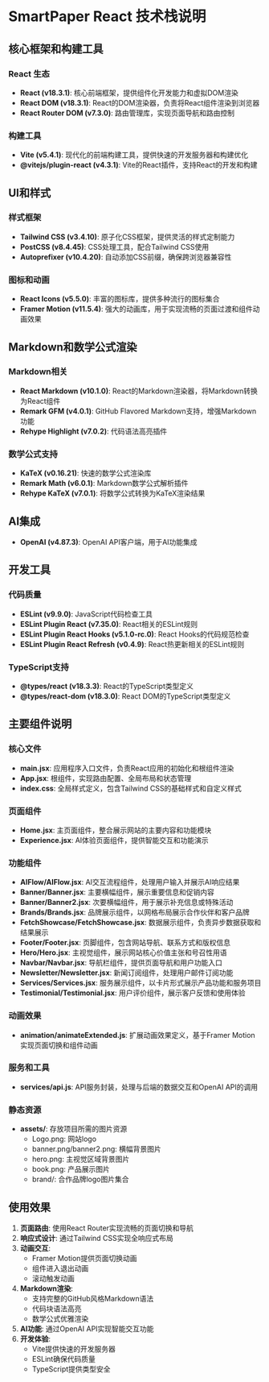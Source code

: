 # SmartPaper React 技术栈说明

## 核心框架和构建工具

### React 生态
- **React (v18.3.1)**: 核心前端框架，提供组件化开发能力和虚拟DOM渲染
- **React DOM (v18.3.1)**: React的DOM渲染器，负责将React组件渲染到浏览器
- **React Router DOM (v7.3.0)**: 路由管理库，实现页面导航和路由控制

### 构建工具
- **Vite (v5.4.1)**: 现代化的前端构建工具，提供快速的开发服务器和构建优化
- **@vitejs/plugin-react (v4.3.1)**: Vite的React插件，支持React的开发和构建

## UI和样式

### 样式框架
- **Tailwind CSS (v3.4.10)**: 原子化CSS框架，提供灵活的样式定制能力
- **PostCSS (v8.4.45)**: CSS处理工具，配合Tailwind CSS使用
- **Autoprefixer (v10.4.20)**: 自动添加CSS前缀，确保跨浏览器兼容性

### 图标和动画
- **React Icons (v5.5.0)**: 丰富的图标库，提供多种流行的图标集合
- **Framer Motion (v11.5.4)**: 强大的动画库，用于实现流畅的页面过渡和组件动画效果

## Markdown和数学公式渲染

### Markdown相关
- **React Markdown (v10.1.0)**: React的Markdown渲染器，将Markdown转换为React组件
- **Remark GFM (v4.0.1)**: GitHub Flavored Markdown支持，增强Markdown功能
- **Rehype Highlight (v7.0.2)**: 代码语法高亮插件

### 数学公式支持
- **KaTeX (v0.16.21)**: 快速的数学公式渲染库
- **Remark Math (v6.0.1)**: Markdown数学公式解析插件
- **Rehype KaTeX (v7.0.1)**: 将数学公式转换为KaTeX渲染结果

## AI集成
- **OpenAI (v4.87.3)**: OpenAI API客户端，用于AI功能集成

## 开发工具

### 代码质量
- **ESLint (v9.9.0)**: JavaScript代码检查工具
- **ESLint Plugin React (v7.35.0)**: React相关的ESLint规则
- **ESLint Plugin React Hooks (v5.1.0-rc.0)**: React Hooks的代码规范检查
- **ESLint Plugin React Refresh (v0.4.9)**: React热更新相关的ESLint规则

### TypeScript支持
- **@types/react (v18.3.3)**: React的TypeScript类型定义
- **@types/react-dom (v18.3.0)**: React DOM的TypeScript类型定义

## 主要组件说明

### 核心文件
- **main.jsx**: 应用程序入口文件，负责React应用的初始化和根组件渲染
- **App.jsx**: 根组件，实现路由配置、全局布局和状态管理
- **index.css**: 全局样式定义，包含Tailwind CSS的基础样式和自定义样式

### 页面组件
- **Home.jsx**: 主页面组件，整合展示网站的主要内容和功能模块
- **Experience.jsx**: AI体验页面组件，提供智能交互和功能演示

### 功能组件
- **AIFlow/AIFlow.jsx**: AI交互流程组件，处理用户输入并展示AI响应结果
- **Banner/Banner.jsx**: 主要横幅组件，展示重要信息和促销内容
- **Banner/Banner2.jsx**: 次要横幅组件，用于展示补充信息或特殊活动
- **Brands/Brands.jsx**: 品牌展示组件，以网格布局展示合作伙伴和客户品牌
- **FetchShowcase/FetchShowcase.jsx**: 数据展示组件，负责异步数据获取和结果展示
- **Footer/Footer.jsx**: 页脚组件，包含网站导航、联系方式和版权信息
- **Hero/Hero.jsx**: 主视觉组件，展示网站核心价值主张和号召性用语
- **Navbar/Navbar.jsx**: 导航栏组件，提供页面导航和用户功能入口
- **Newsletter/Newsletter.jsx**: 新闻订阅组件，处理用户邮件订阅功能
- **Services/Services.jsx**: 服务展示组件，以卡片形式展示产品功能和服务项目
- **Testimonial/Testimonial.jsx**: 用户评价组件，展示客户反馈和使用体验

### 动画效果
- **animation/animateExtended.js**: 扩展动画效果定义，基于Framer Motion实现页面切换和组件动画

### 服务和工具
- **services/api.js**: API服务封装，处理与后端的数据交互和OpenAI API的调用

### 静态资源
- **assets/**: 存放项目所需的图片资源
  - Logo.png: 网站logo
  - banner.png/banner2.png: 横幅背景图片
  - hero.png: 主视觉区域背景图片
  - book.png: 产品展示图片
  - brand/: 合作品牌logo图片集合

## 使用效果

1. **页面路由**: 使用React Router实现流畅的页面切换和导航
2. **响应式设计**: 通过Tailwind CSS实现全响应式布局
3. **动画交互**: 
   - Framer Motion提供页面切换动画
   - 组件进入退出动画
   - 滚动触发动画
4. **Markdown渲染**: 
   - 支持完整的GitHub风格Markdown语法
   - 代码块语法高亮
   - 数学公式优雅渲染
5. **AI功能**: 通过OpenAI API实现智能交互功能
6. **开发体验**: 
   - Vite提供快速的开发服务器
   - ESLint确保代码质量
   - TypeScript提供类型安全